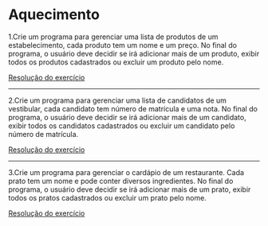 # Aquecimento

1.Crie um programa para gerenciar uma lista de produtos de um estabelecimento, cada produto tem um nome e um preço. No final do programa, o usuário deve decidir se irá adicionar mais de um produto, exibir todos os produtos cadastrados ou excluir um produto pelo nome.

[Resolução do exercício](https://github.com/GuillaumeFalourd/java-exercices/tree/Feature/ResolucaoExercicioAquecimento01/src/POO1_AQUECIMENTO_EXERCICIO1)

* * *

2.Crie um programa para gerenciar uma lista de candidatos de um vestibular, cada candidato tem número de matrícula e uma nota. No final do programa, o usuário deve decidir se irá adicionar mais de um candidato, exibir todos os candidatos cadastrados ou excluir um candidato pelo número de matrícula.

[Resolução do exercício](https://github.com/vanessalb08/java-exercices/tree/feature/gerenciarCandidatos/src/GerenciadorCandidatosVestibular)

* * *

3.Crie um programa para gerenciar o cardápio de um restaurante. Cada prato tem um nome e pode conter diversos ingredientes. No final do programa, o usuário deve decidir se irá adicionar mais de um prato, exibir todos os pratos cadastrados ou excluir um prato pelo nome.

[Resolução do exercício](https://github.com/M4r1-D3v/java-exercices/tree/ExercicioTresAquecimento/src/Exercicio3Aquecimento)
